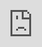 
# The urbanist’s guide to video games!

Few months ago a friend of mine showed me [a very interesting website](https://ncase.me/polygons/) that blew my mind — Parable of polygons: an playable post on the shape of society. It shows a segregation simulation that is playfully designed to make it easier for the readers to understand. This website is based off the work of Nobel Prize-winning game theorist,Thomas Schelling and his 1971 paper Dynamic Models of Segregation.

It walks you through how a small demand for diversity can desegregate a neighborhood, by letting you play with their simulation animation online and explain a theory step by step along with it. I realized how mush it helps me to understand the rhetoric if I get to be ‘involved’ and actively being part of a process.

This leads me to a beauty of playability and a field of game, especially video game. The authors of the website was inspired by Ian Bogost’s book [*Persuasive Games: The Expressive Power of Videogames](http://bogost.com/books/persuasive_games/) *and i decided to read it.

## **Why Video game is not as bad as we think?**

This book is an analysis of how video games can influence players, even their fundamental attitudes and beliefs about the world.

Of course, video game has been suffered from a negative social connotation and no one takes it seriously.
> Despite their commercial success, video games still struggle for acceptance as a cultural form. —they are perceived to serve no cultural or social function save distraction at best, moral baseness at worst.(Bogost, 2010, p15)

However, according to this book, video game can be a great storytelling medium that have significant impact on players (if it’s used well, of course).

> I’m saying that this is a mature storytelling medium that has enormous power to shape the debates within our culture. (…) this book suggests that video games open a new domain for persuasion, thanks to their core representational mode, procedurally.(…) I call this new form procedural rhetoric, the art of persuasion through rule-based representations and interactions rather than the spoken word, writing, images, or moving pictures. (Bogost, 2010, p21)

With that in mind, I started digging into the games that have close relationship with a field urban design and architecture. Some of them are amazing tools for urban simulation or education, even for citizen participation.

Here are three video games I have been playing and loving so far.

## Video games that are great for city lovers

### 1. Block’hood

![Photo from the official website: [https://www.plethora-project.com/blockhood/](https://www.plethora-project.com/blockhood/)](https://cdn-images-1.medium.com/max/2000/0*eFwmbDY3I9wIF63Z.jpg)*Photo from the official website: [https://www.plethora-project.com/blockhood/](https://www.plethora-project.com/blockhood/)*

I only started to play [Block’hood](https://www.plethora-project.com/blockhood/) recently but this city building simulator video game hasn’t turn me down so far. You get to build a city vertically and experience the unique ecosystems within. If you play a story-mode, it walks you through the basic principle of urban design (such as connectivity, energy sufficiency, necessary resources and so on) and I think it’s quite helpful for education purpose.

### 2. Cities:Skylines

[Cities: Skyline](https://www.paradoxplaza.com/cities-skylines/CSCS00GSK-MASTER.html)s is my absolute favorite and I love this TED talk shown in the below as mush as I do the game itself. It is quite advanced and realistic game and I’m quite sure that you need to get to use your urban planning knowledge.

<iframe src="https://embed.ted.com/talks/lang/en/karoliina_korppoo_how_a_video_game_might_help_us_build_better_cities" width="854" height="480" style="position:absolute;left:0;top:0;width:100%;height:100%" frameborder="0" scrolling="no" allowfullscreen></iframe>

It is also quite fun to look at all the imaginal cities created by other players, and get to know how/why they built it and how it works in the game.

![](game01.jpg)*Photo from Steam*
![](game02.jpg)*Photo from [Cities:Skylines Review](https://www.youtube.com/watch?v=9xj4ciP0Riw)*

### 3. Minecraft

Minecraft is one of the old famous video games, but what I want to highlight is not Minecraft itself but the initiative called [Block by Block](https://blockbyblock.org/). Block by Block uses Minecraft to engage with the challenged communities through a range of workshops, and raises funds for implementation of public spaces.

I mean, it’s super easy and fun game and you can create anything by your hand — it’s a brilliant idea to use Minecraft to encourage citizen participation, and raise awareness that everyone — including non-professionals — can and *should* engage in our cities and public spaces.

![Photo from the official website: [Block by Block](https://blockbyblock.org/)](https://cdn-images-1.medium.com/max/2000/0*0tpzhR-cNmhy-bau.jpg)*Photo from the official website: [Block by Block](https://blockbyblock.org/)*

Thanks for reading and please contact me if you have any recommendations!
